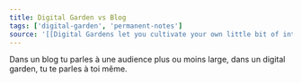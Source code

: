 ```yaml
---
title: Digital Garden vs Blog 
tags: ['digital-garden', 'permanent-notes']
source: '[[Digital Gardens let you cultivate your own little bit of internet]]'
---
```


Dans un blog tu parles à une audience plus ou moins large, dans un digital garden, tu te parles à toi même. 
